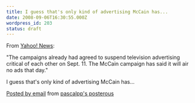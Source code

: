 ```yaml
---
title: I guess that's only kind of advertising McCain has...
date: 2008-09-06T16:30:55.000Z
wordpress_id: 203
status: draft
---
```


From [Yahoo! News](http://news.yahoo.com/s/ap/20080906/ap%5Fon%5Fel%5Fpr/candidates%5Fsept11):

"The campaigns already had agreed to suspend television advertising critical of each other on Sept. 11\. The McCain campaign has said it will air no ads that day."

I guess that's only kind of advertising McCain has...

[Posted by email](http://posterous.com) from [pascalpp's posterous](http://pascalpp.posterous.com/i-guess-thats-only-kind-of-adv)
